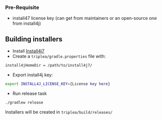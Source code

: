 ### Pre-Requisite
- install47 license key (can get from maintainers or an open-source one from install4j)

## Building installers
 - Install [Install4j7](https://www.ej-technologies.com/download/install4j/files)
- Create a `triplea/gradle.properties` file with:
```bash
install4jHomeDir = /path/to/install4j7/
```

- Export install4j key:
```bash
export INSTALL4J_LICENSE_KEY={License key here}
```

- Run release task
```bash
./gradlew release
```

Installers will be created in `triplea/build/releases/`
